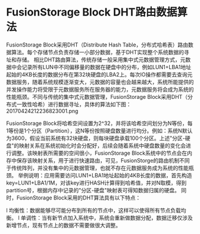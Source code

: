 # FusionStorage Block DHT路由数据算法

FusionStorage Block采用DHT（Distribute Hash Table，分布式哈希表）路由数据算法。每个存储节点负责存储一小部分数据，基于DHT实现整个系统数据的寻址和存储。 
相比DHT路由算法，传统存储一般采用集中式元数据管理方式，元数据中会记录所有LUN中不同偏移量的数据在硬盘中的分布，例如LUN1+LBA1地址起始的4KB长度的数据分布在第32块硬盘的LBA2上。每次IO操作都需要去查询元数据服务，随着系统规模逐渐变大，元数据的容量也会越来越大，系统所能提供的并发操作能力将受限于元数据服务所在服务器的能力，元数据服务将会成为系统的性能瓶颈。不同与传统的集中式元数据管理，FusionStorage Block采用DHT（分布式一致性哈希）进行数据寻址，具体的算法如下图： 
20170424212236823001.png

FusionStorage Block将哈希空间设置为2^32，并将该哈希空间划分为N等份，每1等份是1个分区（Partition），这N等份按照硬盘数量进行均分。例如：系统N默认为3600，假设当前系统有32块硬盘，则每块硬盘承载100个分区。上述"分区-硬盘"的映射关系在系统初始化时会分配好，后续会随着系统中硬盘数量的变化会进行调整。该映射表所需要的空间很小，FusionStorage Block系统中的节点会在内存中保存该映射关系，用于进行快速路由，可见，FusionStorge的路由机制不同于传统阵列，并没有集中的元数据管理，也就不存在元数据服务成为系统的性能瓶颈。 
举例说明：应用需要访问LUN1+LBA1地址起始的4KB长度的数据，首先构造key=LUN1+LBA1/1M，对该key进行HASH计算得到哈希值，并对N取模，得到partition号，根据内存中记录的"分区-硬盘"映射表可得知数据归属的硬盘。 
同时，FusionStorage Block采用的DHT算法具有以下特点：

l   均衡性：数据能够尽可能分布到所有的节点中，这样可以使得所有节点负载均衡。
l   单调性：当有新节点加入系统中，系统会重新做数据分配，数据迁移仅涉及新增节点，现有节点上的数据不需要做很大调整。
